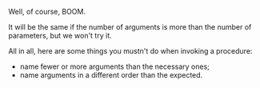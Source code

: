 Well, of course, BOOM.

It will be the same if the number of arguments is more than the number of parameters, but we won't try it. 

All in all, here are some things you mustn't do when invoking a procedure:

* name fewer or more arguments than the necessary ones;
* name arguments in a different order than the expected.
